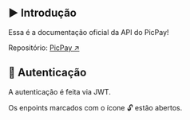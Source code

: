 ## ▶️ Introdução

Essa é a documentação oficial da API do PicPay!

Repositório: [PicPay ↗️](https://github.com/ZaqueuCavalcante/picpay)

## 🔑 Autenticação

A autenticação é feita via JWT.

Os enpoints marcados com o ícone 🔓 estão abertos.
